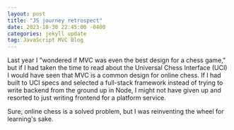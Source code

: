 ```yaml
---
layout: post
title: "JS journey retrospect"
date: 2023-10-30 22:45:00 -0400
categories: jekyll update
tag: JavaScript MVC Blog
---
```

Last year I "wondered if MVC was even the best design for a chess game," but
if I had taken the time to read about the Universal Chess Interface (UCI) I
would have seen that MVC is a common design for online chess. If I had built
to UCI specs and selected a full-stack framework instead of trying to write
backend from the ground up in Node, I might not have given up and resorted to
just writing frontend for a platform service. 

Sure, online chess is a solved problem, but I was reinventing the wheel for 
learning's sake.

